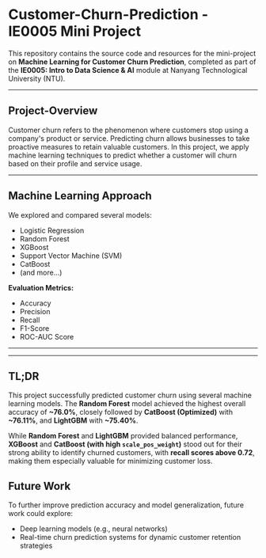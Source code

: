 # Customer-Churn-Prediction - IE0005 Mini Project
This repository contains the source code and resources for the mini-project on **Machine Learning for Customer Churn Prediction**, completed as part of the **IE0005: Intro to Data Science & AI** module at Nanyang Technological University (NTU).

---
## Project-Overview
Customer churn refers to the phenomenon where customers stop using a company's product or service. Predicting churn allows businesses to take proactive measures to retain valuable customers. In this project, we apply machine learning techniques to predict whether a customer will churn based on their profile and service usage.

---
## Machine Learning Approach
We explored and compared several models:

- Logistic Regression  
- Random Forest  
- XGBoost  
- Support Vector Machine (SVM)
- CatBoost
- (and more...)

**Evaluation Metrics:**

- Accuracy  
- Precision  
- Recall  
- F1-Score  
- ROC-AUC Score
---
---

## TL;DR

This project successfully predicted customer churn using several machine learning models. The **Random Forest** model achieved the highest overall accuracy of **~76.0%**, closely followed by **CatBoost (Optimized)** with **~76.11%**, and **LightGBM** with **~75.40%**.

While **Random Forest** and **LightGBM** provided balanced performance, **XGBoost** and **CatBoost (with high `scale_pos_weight`)** stood out for their strong ability to identify churned customers, with **recall scores above 0.72**, making them especially valuable for minimizing customer loss.

## Future Work

To further improve prediction accuracy and model generalization, future work could explore:

- Deep learning models (e.g., neural networks)
- Real-time churn prediction systems for dynamic customer retention strategies
